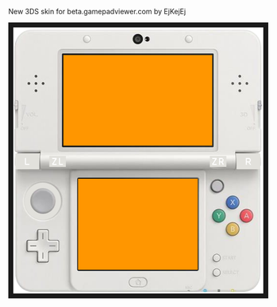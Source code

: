 <p align="left">
New 3DS skin for beta.gamepadviewer.com by EjKejEj
</p>
<p align="left">
<img src="https://github.com/EjKejEj/Gamepad-Viewer-skins/blob/main/3DS%20(new)/3DS.png" width="514" height="538" border="10"/>
</p>
